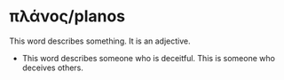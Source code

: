 # πλάνος/planos
This word describes something. It is an adjective.

* This word describes someone who is deceitful. This is someone who deceives others.
